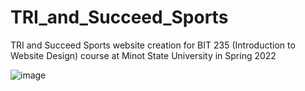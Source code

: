 # TRI_and_Succeed_Sports
TRI and Succeed Sports website creation for BIT 235 (Introduction to Website Design) course at Minot State University in Spring 2022

![image](https://github.com/hqrafena/TRI_and_Succeed_Sports/assets/90922517/d2b0d7d1-c58d-4e79-a80a-42c3d1368906)
